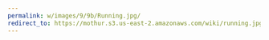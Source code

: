 ```yaml
---
permalink: w/images/9/9b/Running.jpg/
redirect_to: https://mothur.s3.us-east-2.amazonaws.com/wiki/running.jpg
---
```


